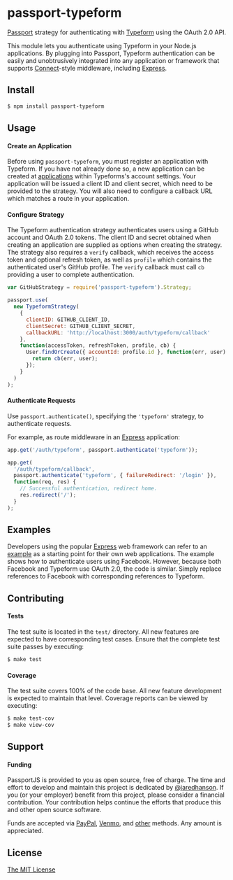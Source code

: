 # passport-typeform

[Passport](http://passportjs.org/) strategy for authenticating with [Typeform](https://www.typeform.com/)
using the OAuth 2.0 API.

This module lets you authenticate using Typeform in your Node.js applications.
By plugging into Passport, Typeform authentication can be easily and
unobtrusively integrated into any application or framework that supports
[Connect](http://www.senchalabs.org/connect/)-style middleware, including
[Express](http://expressjs.com/).

## Install

```bash
$ npm install passport-typeform
```

## Usage

#### Create an Application

Before using `passport-typeform`, you must register an application with Typeform.
If you have not already done so, a new application can be created at
[applications](https://admin.typeform.com/account#/section/apps) within
Typeforms's account settings. Your application will be issued a client ID and client
secret, which need to be provided to the strategy. You will also need to
configure a callback URL which matches a route in your application.

#### Configure Strategy

The Typeform authentication strategy authenticates users using a GitHub account
and OAuth 2.0 tokens. The client ID and secret obtained when creating an
application are supplied as options when creating the strategy. The strategy
also requires a `verify` callback, which receives the access token and optional
refresh token, as well as `profile` which contains the authenticated user's
GitHub profile. The `verify` callback must call `cb` providing a user to
complete authentication.

```js
var GitHubStrategy = require('passport-typeform').Strategy;

passport.use(
  new TypeformStrategy(
    {
      clientID: GITHUB_CLIENT_ID,
      clientSecret: GITHUB_CLIENT_SECRET,
      callbackURL: 'http://localhost:3000/auth/typeform/callback'
    },
    function(accessToken, refreshToken, profile, cb) {
      User.findOrCreate({ accountId: profile.id }, function(err, user) {
        return cb(err, user);
      });
    }
  )
);
```

#### Authenticate Requests

Use `passport.authenticate()`, specifying the `'typeform'` strategy, to
authenticate requests.

For example, as route middleware in an [Express](http://expressjs.com/)
application:

```js
app.get('/auth/typeform', passport.authenticate('typeform'));

app.get(
  '/auth/typeform/callback',
  passport.authenticate('typeform', { failureRedirect: '/login' }),
  function(req, res) {
    // Successful authentication, redirect home.
    res.redirect('/');
  }
);
```

## Examples

Developers using the popular [Express](http://expressjs.com/) web framework can
refer to an [example](https://github.com/passport/express-4.x-facebook-example)
as a starting point for their own web applications. The example shows how to
authenticate users using Facebook. However, because both Facebook and Typeform
use OAuth 2.0, the code is similar. Simply replace references to Facebook with
corresponding references to Typeform.

## Contributing

#### Tests

The test suite is located in the `test/` directory. All new features are
expected to have corresponding test cases. Ensure that the complete test suite
passes by executing:

```bash
$ make test
```

#### Coverage

The test suite covers 100% of the code base. All new feature development is
expected to maintain that level. Coverage reports can be viewed by executing:

```bash
$ make test-cov
$ make view-cov
```

## Support

#### Funding

PassportJS is provided to you as open source, free of charge. The time and
effort to develop and maintain this project is dedicated by [@jaredhanson](https://github.com/jaredhanson).
If you (or your employer) benefit from this project, please consider a financial
contribution. Your contribution helps continue the efforts that produce this
and other open source software.

Funds are accepted via [PayPal](https://paypal.me/jaredhanson), [Venmo](https://venmo.com/jaredhanson),
and [other](http://jaredhanson.net/pay) methods. Any amount is appreciated.

## License

[The MIT License](http://opensource.org/licenses/MIT)
